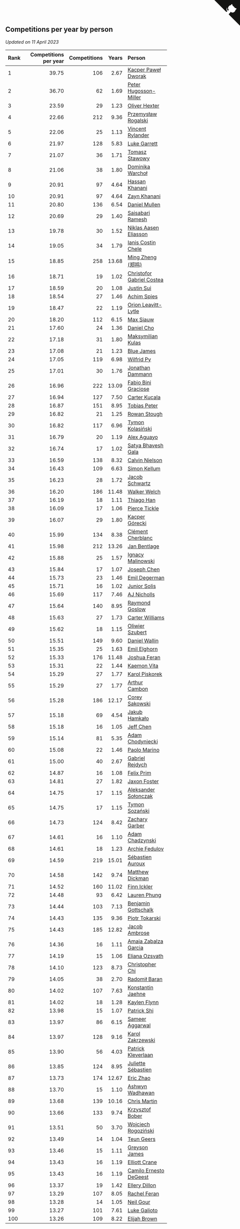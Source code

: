 ## Competitions per year by person

*Updated on 11 April 2023*

| Rank | Competitions per year | Competitions | Years | Person |
| :--- | ---: | ---: | ---: | :--- |
| 1 | 39.75 | 106 | 2.67 | [Kacper Paweł Dworak](https://www.worldcubeassociation.org/persons/2020DWOR01) |
| 2 | 36.70 | 62 | 1.69 | [Peter Hugosson-Miller](https://www.worldcubeassociation.org/persons/2021HUGO01) |
| 3 | 23.59 | 29 | 1.23 | [Oliver Hexter](https://www.worldcubeassociation.org/persons/2022HEXT01) |
| 4 | 22.66 | 212 | 9.36 | [Przemysław Rogalski](https://www.worldcubeassociation.org/persons/2013ROGA02) |
| 5 | 22.06 | 25 | 1.13 | [Vincent Rylander](https://www.worldcubeassociation.org/persons/2022RYLA01) |
| 6 | 21.97 | 128 | 5.83 | [Luke Garrett](https://www.worldcubeassociation.org/persons/2017GARR05) |
| 7 | 21.07 | 36 | 1.71 | [Tomasz Stawowy](https://www.worldcubeassociation.org/persons/2021STAW01) |
| 8 | 21.06 | 38 | 1.80 | [Dominika Warchoł](https://www.worldcubeassociation.org/persons/2021WARC01) |
| 9 | 20.91 | 97 | 4.64 | [Hassan Khanani](https://www.worldcubeassociation.org/persons/2018KHAN26) |
| 10 | 20.91 | 97 | 4.64 | [Zayn Khanani](https://www.worldcubeassociation.org/persons/2018KHAN28) |
| 11 | 20.80 | 136 | 6.54 | [Daniel Mullen](https://www.worldcubeassociation.org/persons/2016MULL04) |
| 12 | 20.69 | 29 | 1.40 | [Saisabari Ramesh](https://www.worldcubeassociation.org/persons/2021RAME01) |
| 13 | 19.78 | 30 | 1.52 | [Niklas Aasen Eliasson](https://www.worldcubeassociation.org/persons/2021ELIA01) |
| 14 | 19.05 | 34 | 1.79 | [Ianis Costin Chele](https://www.worldcubeassociation.org/persons/2021CHEL01) |
| 15 | 18.85 | 258 | 13.68 | [Ming Zheng (郑鸣)](https://www.worldcubeassociation.org/persons/2009ZHEN11) |
| 16 | 18.71 | 19 | 1.02 | [Christofor Gabriel Costea](https://www.worldcubeassociation.org/persons/2022COST03) |
| 17 | 18.59 | 20 | 1.08 | [Justin Sui](https://www.worldcubeassociation.org/persons/2022SUIJ01) |
| 18 | 18.54 | 27 | 1.46 | [Achim Spies](https://www.worldcubeassociation.org/persons/2021SPIE01) |
| 19 | 18.47 | 22 | 1.19 | [Orion Leavitt-Lytle](https://www.worldcubeassociation.org/persons/2022LEAV01) |
| 20 | 18.20 | 112 | 6.15 | [Max Siauw](https://www.worldcubeassociation.org/persons/2017SIAU02) |
| 21 | 17.60 | 24 | 1.36 | [Daniel Cho](https://www.worldcubeassociation.org/persons/2021CHOD01) |
| 22 | 17.18 | 31 | 1.80 | [Maksymilian Kulas](https://www.worldcubeassociation.org/persons/2021KULA02) |
| 23 | 17.08 | 21 | 1.23 | [Blue James](https://www.worldcubeassociation.org/persons/2022JAME01) |
| 24 | 17.05 | 119 | 6.98 | [Wilfrid Py](https://www.worldcubeassociation.org/persons/2016PYWI01) |
| 25 | 17.01 | 30 | 1.76 | [Jonathan Dammann](https://www.worldcubeassociation.org/persons/2021DAMM01) |
| 26 | 16.96 | 222 | 13.09 | [Fabio Bini Graciose](https://www.worldcubeassociation.org/persons/2010GRAC02) |
| 27 | 16.94 | 127 | 7.50 | [Carter Kucala](https://www.worldcubeassociation.org/persons/2015KUCA01) |
| 28 | 16.87 | 151 | 8.95 | [Tobias Peter](https://www.worldcubeassociation.org/persons/2014PETE03) |
| 29 | 16.82 | 21 | 1.25 | [Rowan Stough](https://www.worldcubeassociation.org/persons/2022STOU01) |
| 30 | 16.82 | 117 | 6.96 | [Tymon Kolasiński](https://www.worldcubeassociation.org/persons/2016KOLA02) |
| 31 | 16.79 | 20 | 1.19 | [Alex Aguayo](https://www.worldcubeassociation.org/persons/2022AGUA01) |
| 32 | 16.74 | 17 | 1.02 | [Satya Bhavesh Gala](https://www.worldcubeassociation.org/persons/2022GALA03) |
| 33 | 16.59 | 138 | 8.32 | [Calvin Nielson](https://www.worldcubeassociation.org/persons/2014NIEL03) |
| 34 | 16.43 | 109 | 6.63 | [Simon Kellum](https://www.worldcubeassociation.org/persons/2016KELL12) |
| 35 | 16.23 | 28 | 1.72 | [Jacob Schwartz](https://www.worldcubeassociation.org/persons/2021SCHW01) |
| 36 | 16.20 | 186 | 11.48 | [Walker Welch](https://www.worldcubeassociation.org/persons/2011WELC01) |
| 37 | 16.19 | 18 | 1.11 | [Thiago Han](https://www.worldcubeassociation.org/persons/2022HANT01) |
| 38 | 16.09 | 17 | 1.06 | [Pierce Tickle](https://www.worldcubeassociation.org/persons/2022TICK01) |
| 39 | 16.07 | 29 | 1.80 | [Kacper Górecki](https://www.worldcubeassociation.org/persons/2021GORE01) |
| 40 | 15.99 | 134 | 8.38 | [Clément Cherblanc](https://www.worldcubeassociation.org/persons/2014CHER05) |
| 41 | 15.98 | 212 | 13.26 | [Jan Bentlage](https://www.worldcubeassociation.org/persons/2010BENT01) |
| 42 | 15.88 | 25 | 1.57 | [Ignacy Malinowski](https://www.worldcubeassociation.org/persons/2021MALI02) |
| 43 | 15.84 | 17 | 1.07 | [Joseph Chen](https://www.worldcubeassociation.org/persons/2022CHEN16) |
| 44 | 15.73 | 23 | 1.46 | [Emil Degerman](https://www.worldcubeassociation.org/persons/2021DEGE01) |
| 45 | 15.71 | 16 | 1.02 | [Junior Solis](https://www.worldcubeassociation.org/persons/2022SOLI03) |
| 46 | 15.69 | 117 | 7.46 | [AJ Nicholls](https://www.worldcubeassociation.org/persons/2015NICH04) |
| 47 | 15.64 | 140 | 8.95 | [Raymond Goslow](https://www.worldcubeassociation.org/persons/2014GOSL01) |
| 48 | 15.63 | 27 | 1.73 | [Carter Williams](https://www.worldcubeassociation.org/persons/2021WILL06) |
| 49 | 15.62 | 18 | 1.15 | [Oliwier Szubert](https://www.worldcubeassociation.org/persons/2022SZUB01) |
| 50 | 15.51 | 149 | 9.60 | [Daniel Wallin](https://www.worldcubeassociation.org/persons/2013WALL03) |
| 51 | 15.35 | 25 | 1.63 | [Emil Elghorn](https://www.worldcubeassociation.org/persons/2021ELGH01) |
| 52 | 15.33 | 176 | 11.48 | [Joshua Feran](https://www.worldcubeassociation.org/persons/2011FERA01) |
| 53 | 15.31 | 22 | 1.44 | [Kaemon Vita](https://www.worldcubeassociation.org/persons/2021VITA01) |
| 54 | 15.29 | 27 | 1.77 | [Karol Piskorek](https://www.worldcubeassociation.org/persons/2021PISK01) |
| 55 | 15.29 | 27 | 1.77 | [Arthur Cambon](https://www.worldcubeassociation.org/persons/2021CAMB01) |
| 56 | 15.28 | 186 | 12.17 | [Corey Sakowski](https://www.worldcubeassociation.org/persons/2011SAKO01) |
| 57 | 15.18 | 69 | 4.54 | [Jakub Hamkało](https://www.worldcubeassociation.org/persons/2018HAMK01) |
| 58 | 15.18 | 16 | 1.05 | [Jeff Chen](https://www.worldcubeassociation.org/persons/2022CHEN19) |
| 59 | 15.14 | 81 | 5.35 | [Adam Chodyniecki](https://www.worldcubeassociation.org/persons/2017CHOD02) |
| 60 | 15.08 | 22 | 1.46 | [Paolo Marino](https://www.worldcubeassociation.org/persons/2021MARI04) |
| 61 | 15.00 | 40 | 2.67 | [Gabriel Rejdych](https://www.worldcubeassociation.org/persons/2020REJD01) |
| 62 | 14.87 | 16 | 1.08 | [Felix Prim](https://www.worldcubeassociation.org/persons/2022PRIM01) |
| 63 | 14.81 | 27 | 1.82 | [Jaxon Foster](https://www.worldcubeassociation.org/persons/2021FOST01) |
| 64 | 14.75 | 17 | 1.15 | [Aleksander Sołonczak](https://www.worldcubeassociation.org/persons/2022SOLO01) |
| 65 | 14.75 | 17 | 1.15 | [Tymon Sozański](https://www.worldcubeassociation.org/persons/2022SOZA01) |
| 66 | 14.73 | 124 | 8.42 | [Zachary Garber](https://www.worldcubeassociation.org/persons/2014GARB01) |
| 67 | 14.61 | 16 | 1.10 | [Adam Chadzynski](https://www.worldcubeassociation.org/persons/2022CHAD02) |
| 68 | 14.61 | 18 | 1.23 | [Archie Fedulov](https://www.worldcubeassociation.org/persons/2022FEDU01) |
| 69 | 14.59 | 219 | 15.01 | [Sébastien Auroux](https://www.worldcubeassociation.org/persons/2008AURO01) |
| 70 | 14.58 | 142 | 9.74 | [Matthew Dickman](https://www.worldcubeassociation.org/persons/2013DICK01) |
| 71 | 14.52 | 160 | 11.02 | [Finn Ickler](https://www.worldcubeassociation.org/persons/2012ICKL01) |
| 72 | 14.48 | 93 | 6.42 | [Lauren Phung](https://www.worldcubeassociation.org/persons/2016PHUN02) |
| 73 | 14.44 | 103 | 7.13 | [Benjamin Gottschalk](https://www.worldcubeassociation.org/persons/2016GOTT01) |
| 74 | 14.43 | 135 | 9.36 | [Piotr Tokarski](https://www.worldcubeassociation.org/persons/2013TOKA01) |
| 75 | 14.43 | 185 | 12.82 | [Jacob Ambrose](https://www.worldcubeassociation.org/persons/2010AMBR01) |
| 76 | 14.36 | 16 | 1.11 | [Amaia Zabalza Garcia](https://www.worldcubeassociation.org/persons/2022GARC03) |
| 77 | 14.19 | 15 | 1.06 | [Eliana Ozsvath](https://www.worldcubeassociation.org/persons/2022OZSV01) |
| 78 | 14.10 | 123 | 8.73 | [Christopher Chi](https://www.worldcubeassociation.org/persons/2014CHIC01) |
| 79 | 14.05 | 38 | 2.70 | [Radomił Baran](https://www.worldcubeassociation.org/persons/2020BARA02) |
| 80 | 14.02 | 107 | 7.63 | [Konstantin Jaehne](https://www.worldcubeassociation.org/persons/2015JAEH01) |
| 81 | 14.02 | 18 | 1.28 | [Kaylen Flynn](https://www.worldcubeassociation.org/persons/2022FLYN01) |
| 82 | 13.98 | 15 | 1.07 | [Patrick Shi](https://www.worldcubeassociation.org/persons/2022SHIP01) |
| 83 | 13.97 | 86 | 6.15 | [Sameer Aggarwal](https://www.worldcubeassociation.org/persons/2017AGGA01) |
| 84 | 13.97 | 128 | 9.16 | [Karol Zakrzewski](https://www.worldcubeassociation.org/persons/2014ZAKR01) |
| 85 | 13.90 | 56 | 4.03 | [Patrick Kleverlaan](https://www.worldcubeassociation.org/persons/2019KLEV01) |
| 86 | 13.85 | 124 | 8.95 | [Juliette Sébastien](https://www.worldcubeassociation.org/persons/2014SEBA01) |
| 87 | 13.73 | 174 | 12.67 | [Eric Zhao](https://www.worldcubeassociation.org/persons/2010ZHAO19) |
| 88 | 13.70 | 15 | 1.10 | [Ashwyn Wadhawan](https://www.worldcubeassociation.org/persons/2022WADH02) |
| 89 | 13.68 | 139 | 10.16 | [Chris Martin](https://www.worldcubeassociation.org/persons/2013MART03) |
| 90 | 13.66 | 133 | 9.74 | [Krzysztof Bober](https://www.worldcubeassociation.org/persons/2013BOBE01) |
| 91 | 13.51 | 50 | 3.70 | [Wojciech Rogoziński](https://www.worldcubeassociation.org/persons/2019ROGO04) |
| 92 | 13.49 | 14 | 1.04 | [Teun Geers](https://www.worldcubeassociation.org/persons/2022GEER01) |
| 93 | 13.46 | 15 | 1.11 | [Greyson James](https://www.worldcubeassociation.org/persons/2022JAME02) |
| 94 | 13.43 | 16 | 1.19 | [Elliott Crane](https://www.worldcubeassociation.org/persons/2022CRAN01) |
| 95 | 13.43 | 16 | 1.19 | [Camilo Ernesto DeGeest](https://www.worldcubeassociation.org/persons/2022DEGE01) |
| 96 | 13.37 | 19 | 1.42 | [Ellery Dillon](https://www.worldcubeassociation.org/persons/2021DILL03) |
| 97 | 13.29 | 107 | 8.05 | [Rachel Feran](https://www.worldcubeassociation.org/persons/2015FERA01) |
| 98 | 13.28 | 14 | 1.05 | [Neil Gour](https://www.worldcubeassociation.org/persons/2022GOUR01) |
| 99 | 13.27 | 101 | 7.61 | [Luke Galioto](https://www.worldcubeassociation.org/persons/2015GALI02) |
| 100 | 13.26 | 109 | 8.22 | [Elijah Brown](https://www.worldcubeassociation.org/persons/2015BROW03) |


<a href="https://github.com/JustinTimeCuber/wca_statistics" class="github-corner" aria-label="View source on Github"><svg width="80" height="80" viewBox="0 0 250 250" style="fill:#151513; color:#fff; position: absolute; top: 0; border: 0; right: 0;" aria-hidden="true"><path d="M0,0 L115,115 L130,115 L142,142 L250,250 L250,0 Z"></path><path d="M128.3,109.0 C113.8,99.7 119.0,89.6 119.0,89.6 C122.0,82.7 120.5,78.6 120.5,78.6 C119.2,72.0 123.4,76.3 123.4,76.3 C127.3,80.9 125.5,87.3 125.5,87.3 C122.9,97.6 130.6,101.9 134.4,103.2" fill="currentColor" style="transform-origin: 130px 106px;" class="octo-arm"></path><path d="M115.0,115.0 C114.9,115.1 118.7,116.5 119.8,115.4 L133.7,101.6 C136.9,99.2 139.9,98.4 142.2,98.6 C133.8,88.0 127.5,74.4 143.8,58.0 C148.5,53.4 154.0,51.2 159.7,51.0 C160.3,49.4 163.2,43.6 171.4,40.1 C171.4,40.1 176.1,42.5 178.8,56.2 C183.1,58.6 187.2,61.8 190.9,65.4 C194.5,69.0 197.7,73.2 200.1,77.6 C213.8,80.2 216.3,84.9 216.3,84.9 C212.7,93.1 206.9,96.0 205.4,96.6 C205.1,102.4 203.0,107.8 198.3,112.5 C181.9,128.9 168.3,122.5 157.7,114.1 C157.9,116.9 156.7,120.9 152.7,124.9 L141.0,136.5 C139.8,137.7 141.6,141.9 141.8,141.8 Z" fill="currentColor" class="octo-body"></path></svg></a><style>.github-corner:hover .octo-arm{animation:octocat-wave 560ms ease-in-out}@keyframes octocat-wave{0%,100%{transform:rotate(0)}20%,60%{transform:rotate(-25deg)}40%,80%{transform:rotate(10deg)}}@media (max-width:500px){.github-corner:hover .octo-arm{animation:none}.github-corner .octo-arm{animation:octocat-wave 560ms ease-in-out}}</style>
